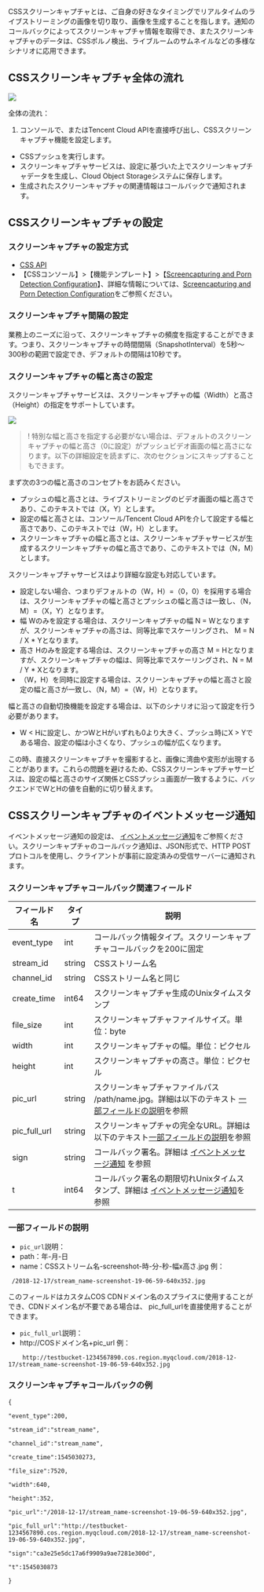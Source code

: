 


CSSスクリーンキャプチャとは、ご自身の好きなタイミングでリアルタイムのライブストリーミングの画像を切り取り、画像を生成することを指します。通知のコールバックによってスクリーンキャプチャ情報を取得でき、またスクリーンキャプチャのデータは、CSSポルノ検出、ライブルームのサムネイルなどの多様なシナリオに応用できます。

## CSSスクリーンキャプチャ全体の流れ
![](https://qcloudimg.tencent-cloud.cn/raw/c0412cf3d639a0f9804a7fc08373a9de.png)

全体の流れ：
1. コンソールで、またはTencent Cloud APIを直接呼び出し、CSSスクリーンキャプチャ機能を設定します。
- CSSプッシュを実行します。 
- スクリーンキャプチャサービスは、設定に基づいた上でスクリーンキャプチャデータを生成し、Cloud Object Storageシステムに保存します。
- 生成されたスクリーンキャプチャの関連情報はコールバックで通知されます。

## CSSスクリーンキャプチャの設定

### スクリーンキャプチャの設定方式
- [CSS API](https://intl.cloud.tencent.com/document/product/267/30760#.E6.88.AA.E5.9B.BE.E9.89.B4.E9.BB.84.E7.9B.B8.E5.85.B3.E6.8E.A5.E5.8F.A3)
- 【CSSコンソール】>【機能テンプレート】>【[Screencapturing and Porn Detection Configuration](https://console.cloud.tencent.com/live/config/jtjh)】、詳細な情報については、[Screencapturing and Porn Detection Configuration](https://intl.cloud.tencent.com/document/product/267/31072)をご参照ください。

### スクリーンキャプチャ間隔の設定

業務上のニーズに沿って、スクリーンキャプチャの頻度を指定することができます。つまり、スクリーンキャプチャの時間間隔（SnapshotInterval）を5秒～300秒の範囲で設定でき、デフォルトの間隔は10秒です。

### スクリーンキャプチャの幅と高さの設定

スクリーンキャプチャサービスは、スクリーンキャプチャの幅（Width）と高さ（Height）の指定をサポートしています。

 ![](https://main.qcloudimg.com/raw/86e3ce12a58b5125cca87a2d19ff922f.png)

>! 特別な幅と高さを指定する必要がない場合は、デフォルトのスクリーンキャプチャの幅と高さ（0に設定）がプッシュビデオ画面の幅と高さになります。以下の詳細設定を読まずに、次のセクションにスキップすることもできます。

まず次の3つの幅と高さのコンセプトをお読みください。

- プッシュの幅と高さとは、ライブストリーミングのビデオ画面の幅と高さであり、このテキストでは（X，Y）とします。
- 設定の幅と高さとは、コンソール/Tencent Cloud APIを介して設定する幅と高さであり、このテキストでは（W，H）とします。
- スクリーンキャプチャの幅と高さとは、スクリーンキャプチャサービスが生成するスクリーンキャプチャの幅と高さであり、このテキストでは（N，M）とします。

スクリーンキャプチャサービスはより詳細な設定も対応しています。

- 設定しない場合、つまりデフォルトの（W，H）=（0，0）を採用する場合は、スクリーンキャプチャの幅と高さとプッシュの幅と高さは一致し、（N，M）=（X，Y）となります。
- 幅 Wのみを設定する場合は、スクリーンキャプチャの幅 N = Wとなりますが、スクリーンキャプチャの高さは、同等比率でスケーリングされ、 M = N / X \* Yとなります。
- 高さ Hのみを設定する場合は、スクリーンキャプチャの高さ M = Hとなりますが、スクリーンキャプチャの幅は、同等比率でスケーリングされ、N = M / Y \* Xとなります。
- （W，H）を同時に設定する場合は、スクリーンキャプチャの幅と高さと設定の幅と高さが一致し、（N，M）=（W，H）となります。

幅と高さの自動切換機能を設定する場合は、以下のシナリオに沿って設定を行う必要があります。

-  W < Hに設定し、かつWとHがいずれも0より大きく、プッシュ時にX > Yである場合、設定の幅は小さくなり、プッシュの幅が広くなります。

この時、直接スクリーンキャプチャを撮影すると、画像に湾曲や変形が出現することがあります。これらの問題を避けるため、CSSスクリーンキャプチャサービスは、設定の幅と高さのサイズ関係とCSSプッシュ画面が一致するように、バックエンドでWとHの値を自動的に切り替えます。


## CSSスクリーンキャプチャのイベントメッセージ通知

イベントメッセージ通知の設定は、 [イベントメッセージ通知](https://intl.cloud.tencent.com/document/product/267/31566)をご参照ください。スクリーンキャプチャのコールバック通知は、JSON形式で、HTTP POSTプロトコルを使用し、クライアントが事前に設定済みの受信サーバーに通知されます。

### スクリーンキャプチャコールバック関連フィールド

| フィールド名| タイプ | 説明 |
| --- | --- | --- |
| event\_type | int | コールバック情報タイプ。スクリーンキャプチャコールバックを200に固定 |
| stream\_id | string | CSSストリーム名|
| channel\_id | string | CSSストリーム名と同じ |
| create\_time  | int64  | スクリーンキャプチャ生成のUnixタイムスタンプ        |
| file\_size    | int    | スクリーンキャプチャファイルサイズ。単位：byte   |
| width | int | スクリーンキャプチャの幅。単位：ピクセル |
| height | int | スクリーンキャプチャの高さ。単位：ピクセル |
| pic\_url | string | スクリーンキャプチャファイルパス /path/name.jpg。詳細は以下のテキスト [一部フィールドの説明](#jump)を参照 |
| pic\_full\_url | string | スクリーンキャプチャの完全なURL。詳細は以下のテキスト[一部フィールドの説明](#jump)を参照 |
| sign | string | コールバック署名。詳細は [イベントメッセージ通知](https://intl.cloud.tencent.com/document/product/267/31566) を参照|
| t | int64 | コールバック署名の期限切れUnixタイムスタンプ、詳細は [イベントメッセージ通知](https://intl.cloud.tencent.com/document/product/267/31566)を参照 |

### <span id="jump">一部フィールドの説明</span>
- `pic_url`説明：
 - path：年-月-日
 - name：CSSストリーム名-screenshot-時-分-秒-幅x高さ.jpg
 例：
```
 /2018-12-17/stream_name-screenshot-19-06-59-640x352.jpg
```
このフィールドはカスタムCOS CDNドメイン名のスプライスに使用することができ、CDNドメイン名が不要である場合は、 pic_full_urlを直接使用することができます。

- `pic_full_url`説明：
 - http://COSドメイン名+pic_url
	例：
```
	http://testbucket-1234567890.cos.region.myqcloud.com/2018-12-17/stream_name-screenshot-19-06-59-640x352.jpg
```


### スクリーンキャプチャコールバックの例

```
{

"event_type":200,

"stream_id":"stream_name",

"channel_id":"stream_name",

"create_time":1545030273,

"file_size":7520,

"width":640,

"height":352,

"pic_url":"/2018-12-17/stream_name-screenshot-19-06-59-640x352.jpg",

"pic_full_url":"http://testbucket-1234567890.cos.region.myqcloud.com/2018-12-17/stream_name-screenshot-19-06-59-640x352.jpg",

"sign":"ca3e25e5dc17a6f9909a9ae7281e300d",

"t":1545030873

}
```
